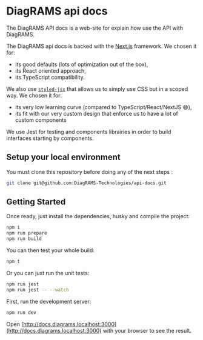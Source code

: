 # DiagRAMS api docs

The DiagRAMS API docs is a web-site for explain how use the API with DiagRAMS.

The DiagRAMS api docs is backed with the [Next.js](https://nextjs.org/)
framework. We chosen it for:

- its good defaults (lots of optimization out of the box),
- its React oriented approach,
- its TypeScript compatibility.

We also use [`styled-jsx`](https://github.com/vercel/styled-jsx) that allows us
to simply use CSS but in a scoped way. We chosen it for:

- its very low learning curve (compared to TypeScript/React/NextJS 😅),
- its fit with our very custom design that enforce us to have a lot of custom
  components

We use Jest for testing and components librairies in order to
build interfaces starting by components.

## Setup your local environment

You must clone this repository before doing any of the next steps :

```sh
git clone git@github.com:DiagRAMS-Technologies/api-docs.git
```

## Getting Started

Once ready, just install the dependencies, husky and compile the project:

```sh
npm i
npm run prepare
npm run build
```

You can then test your whole build:

```sh
npm t
```

Or you can just run the unit tests:

```sh
npm run jest
npm run jest -- --watch
```


First, run the development server:

```bash
npm run dev
```

Open [http://docs.diagrams.localhost:3000](http://docs.diagrams.localhost:3000)
with your browser to see the result.
